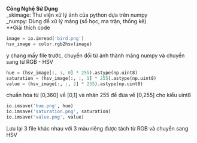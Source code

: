 **Công Nghệ Sử Dụng**<br>
_skimage: Thư viện xử lý ảnh của python dựa trên numpy<br>
_numpy: Dùng để xử lý mảng (số học, ma trận, thống kê)<br>
**Giải thích code<br>
```python
image = io.imread('bird.png')
hsv_image = color.rgb2hsv(image)
```
y chang mấy file trước, chuyển đổi từ ảnh thành mảng numpy và chuyển sang từ RGB - HSV
```python
hue = (hsv_image[:, :, 0] * 255).astype(np.uint8) 
saturation = (hsv_image[:, :, 1] * 255).astype(np.uint8)
value = (hsv_image[:, :, 2] * 255).astype(np.uint8)
```
chuẩn hóa từ [0,360] về [0,1] và nhân 255 để đưa về [0,255] cho kiểu uint8
```python
io.imsave('hue.png', hue)
io.imsave('saturation.png', saturation)
io.imsave('value.png', value)
```
Lưu lại 3 file khác nhau với 3 màu riêng được tách từ RGB và chuyển sang HSV
